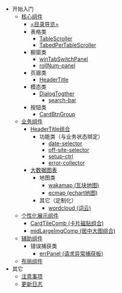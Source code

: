 <!-- docs/_sidebar.md -->
- 开始入门
  - [核心组件](centerImportComps.md)
    - [=目录导览=](core-cps/README.md)
    - 表格类
      - [TableScroller](core-cps/TableScroller.md)
      - [TabedPerTableScroller](core-cps/TabedPerTableScroller.md)
    - 橱窗类
      - [winTabSwitchPanel](core-cps/winTabSwitchPanel.md)
      - [rollNum-panel](core-cps/rollNum-panel.md)
    - 页眉类
      - [HeaderTitle](core-cps/HeaderTitle.md)
    - 模态类
      - [DialogTogther](core-cps/DialogTogther.md)
        - [search-bar](core-cps/search-bar.md)
    - 按钮类
      - [CardBtnGroup](core-cps/CardBtnGroup.md)
  - [业务组件](yewu.md)
    - [HeaderTitle组合](HeaderTitle组合.md)
      - 功能类（与业务状态绑定）
        - [date-selector](date-selector.md)
        - [off-site-selector](off-site-selector.md)
        - [setup-ctrl](setup-ctrl.md)
        - [error-collector](error-collector.md)
    - [大数据图表](大数据图表.md)
      - 地图类
        - [wakamap (瓦块地图)](瓦块地图.md)
        - [ecmap (echart地图)](echart地图.md)
      - 其它（定制化）
        - [wordcloud (词云)](wordcloud.md)
  - [个性化展示组件](个性化展示组件.md)
    - [CardTileComb (卡片磁贴组合)](CardTileComb.md)
    - [midLargeImgComp (居中大图组合)](居中大图组合.md)
  - [辅助组件](辅助组件.md)
      - 错误捕获类
        - [errPanel (请求异常捕获板)](errPanel.md)
  - [布局组件](layout.md)
- 其它
  - [注意事项](bookmark.md)
  - [更新日志](changelog.md)
